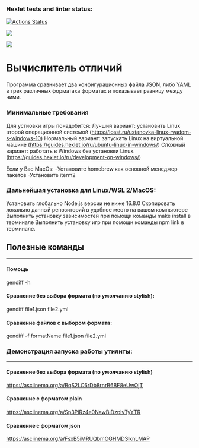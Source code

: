 ### Hexlet tests and linter status:
[![Actions Status](https://github.com/1pancho/frontend-project-46/workflows/hexlet-check/badge.svg)](https://github.com/1pancho/frontend-project-46/actions)

<a href="https://codeclimate.com/github/1pancho/frontend-project-46/maintainability"><img src="https://api.codeclimate.com/v1/badges/b026ed49de397af0e60d/maintainability" /></a>


<a href="https://codeclimate.com/github/1pancho/frontend-project-46/test_coverage"><img src="https://api.codeclimate.com/v1/badges/b026ed49de397af0e60d/test_coverage" /></a>


# Вычислитель отличий
Программа сравнивает два конфигурационных файла JSON, либо YAML в трех различных форматаха форматах и показывает разницу между ними.

### Минимальные требования
Для устновки игры понадобится: Лучший вариант: установить Linux второй операционной системой (https://losst.ru/ustanovka-linux-ryadom-s-windows-10) Нормальный вариант: запускать Linux на виртуальной машине (https://guides.hexlet.io/ru/ubuntu-linux-in-windows/) Сложный вариант: работать в Windows без установки Linux. (https://guides.hexlet.io/ru/development-on-windows/)

Если у Вас MacOs: -Установите homebrew как основной менеджер пакетов -Установите iterm2

### Дальнейшая установка для Linux/WSL 2/MacOS:
Установить глобально Node.js версии не ниже 16.8.0 Скопировать локально данный репозиторий в удобное место на вашем компьютере Выполнить установку зависимостей при помощи команды make install в терминале Выполнить установку игр при помощи команды npm link в терминале.


## Полезные команды
---

#### Помощь

gendiff -h


#### Сравнение без выбора формата (по умолчанию stylish):

gendiff file1.json file2.yml


#### Сравнение файлов с выбором формата:

gendiff -f formatName file1.json file2.yml

  

### Демонстрация запуска работы утилиты:
---

#### Сравнение без выбора формата (по умолчанию stylish)

https://asciinema.org/a/BqS2LC6rDb8rnrB6BF8eUwOjT


#### Сравнение с форматом plain

https://asciinema.org/a/Sp3PiRz4e0NawBiDzpIvTyYTR


#### Сравнение с форматом json

https://asciinema.org/a/FsxB5iMRUQbmOGHMDSlknLMAP